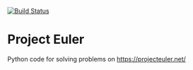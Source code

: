 [![Build Status](https://travis-ci.org/hjheath/ProjectEuler.svg?branch=master)](https://travis-ci.org/hjheath/ProjectEuler)
# Project Euler
Python code for solving problems on https://projecteuler.net/
